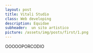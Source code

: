 ```yaml
---
layout: post
title: Vitali Studio
class: Web developing
description: Equidae
subheader:  un sito artistico
picture: /assets/img/posts/first/1.png
---
```


OOOOOPORCODIO


